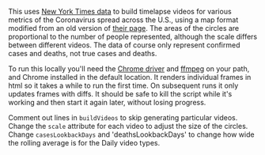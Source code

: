 This uses [New York Times data](https://github.com/nytimes/covid-19-data) to build timelapse videos for various metrics of the Coronavirus spread across the U.S., using a map format modified from an old version of [their page](https://www.nytimes.com/interactive/2020/us/coronavirus-us-cases.html). The areas of the circles are proportional to the number of people represented, although the scale differs between different videos. The data of course only represent confirmed cases and deaths, not true cases and deaths.

To run this locally you'll need the [Chrome driver](https://chromedriver.chromium.org/downloads) and [ffmpeg](https://www.ffmpeg.org/download.html) on your path, and Chrome installed in the default location. It renders individual frames in html so it takes a while to run the first time. On subsequent runs it only updates frames with diffs. It should be safe to kill the script while it's working and then start it again later, without losing progress.

Comment out lines in `buildVideos` to skip generating particular videos. Change the `scale` attribute for each video to adjust the size of the circles. Change `casesLookbackDays` and 'deathsLookbackDays' to change how wide the rolling average is for the Daily video types.